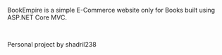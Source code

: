 BookEmpire is a simple E-Commerce website only for Books built using ASP.NET Core MVC.

<br>

Personal project by shadril238